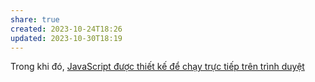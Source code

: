 ```yaml
---
share: true
created: 2023-10-24T18:26
updated: 2023-10-30T18:19
---
```

Trong khi đó, [JavaScript được thiết kế để chạy trực tiếp trên trình duyệt](./JavaScript%20%C4%91%C6%B0%E1%BB%A3c%20thi%E1%BA%BFt%20k%E1%BA%BF%20%C4%91%E1%BB%83%20ch%E1%BA%A1y%20tr%E1%BB%B1c%20ti%E1%BA%BFp%20tr%C3%AAn%20tr%C3%ACnh%20duy%E1%BB%87t.md)
